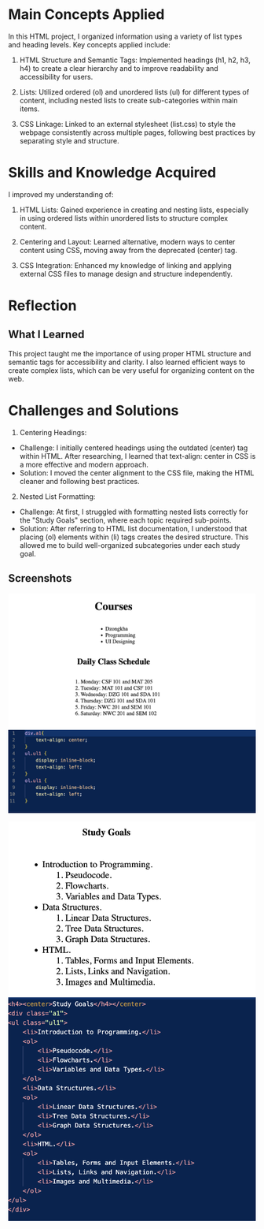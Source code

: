# Main Concepts Applied

In this HTML project, I organized information using a variety of list types and heading levels. Key concepts applied include:

1. HTML Structure and Semantic Tags: Implemented headings (h1, h2, h3, h4) to create a clear hierarchy and to improve readability and accessibility for users.

2. Lists: Utilized ordered (ol) and unordered lists (ul) for different types of content, including nested lists to create sub-categories within main items.

3. CSS Linkage: Linked to an external stylesheet (list.css) to style the webpage consistently across multiple pages, following best practices by separating style and structure.


# Skills and Knowledge Acquired
I improved my understanding of:

1. HTML Lists: Gained experience in creating and nesting lists, especially in using ordered lists within unordered lists to structure complex content.

2. Centering and Layout: Learned alternative, modern ways to center content using CSS, moving away from the deprecated (center) tag.

3. CSS Integration: Enhanced my knowledge of linking and applying external CSS files to manage design and structure independently.


# Reflection
## What I Learned

This project taught me the importance of using proper HTML structure and semantic tags for accessibility and clarity. I also learned efficient ways to create complex lists, which can be very useful for organizing content on the web.

# Challenges and Solutions

1. Centering Headings:
* Challenge: I initially centered headings using the outdated (center) tag within HTML. After researching, I learned that text-align: center in CSS is a more effective and modern approach.
* Solution: I moved the center alignment to the CSS file, making the HTML cleaner and following best practices.

2. Nested List Formatting:
* Challenge: At first, I struggled with formatting nested lists correctly for the "Study Goals" section, where each topic required sub-points.
* Solution: After referring to HTML list documentation, I understood that placing (ol) elements within (li) tags creates the desired structure. This allowed me to build well-organized subcategories under each study goal.


## Screenshots

![Challenge1](Challenge1.png)
![Solution1](Solution1.png)

![Challenge2](Challenge2.png)
![Solution2](Solution2.png)

